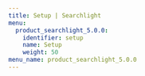 ```yaml
---
title: Setup | Searchlight
menu:
  product_searchlight_5.0.0:
    identifier: setup
    name: Setup
    weight: 50
menu_name: product_searchlight_5.0.0
---
```

